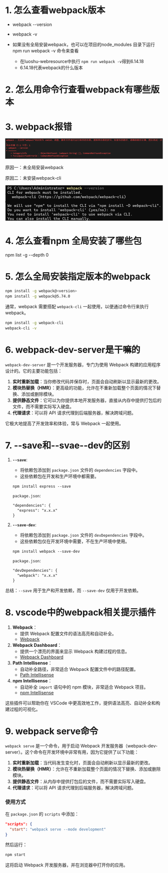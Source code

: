 # 1. 怎么查看webpack版本

- webpack --version

- webpack -v

- 如果没有全局安装webpack，也可以在项目的node_modules 目录下运行 npm run webpack -v 命令来查看
  - 在luoshu-webresource中执行 `npm run webpack -v`得到6.14.18
  - 6.14.18代表webpack的什么版本

# 2. 怎么用命令行查看webpack有哪些版本

# 3. webpack报错

![image-20240220152338626](学习过程中查找的问题.assets/image-20240220152338626.png)

原因一：未全局安装webpack

原因二：未安装webpack-cli

<img src="算法相关图片/image-20240715122122641.png" alt="image-20240715122122641" style="zoom:80%;" />

# 4. 怎么查看npm 全局安装了哪些包

npm list -g --depth 0

# 5. 怎么全局安装指定版本的webpack

```bash
npm install -g webpack@<version>
npm install -g webpack@5.74.0
```

通常，webpack 需要搭配 `webpack-cli` 一起使用，以便通过命令行来执行 webpack。

```bash
npm install -g webpack-cli
webpack-cli -v
```

# 6. webpack-dev-server是干嘛的

`webpack-dev-server` 是一个开发服务器，专门为使用 Webpack 构建的应用程序设计的。它的主要功能包括：

1. **实时重新加载**：当你修改代码并保存时，页面会自动刷新以显示最新的更改。
2. **模块热替换（HMR）**：更高级的功能，允许在不重新加载整个页面的情况下替换、添加或删除模块。
3. **提供静态文件**：它可以为你提供本地开发服务器，直接从内存中提供打包后的文件，而不需要实际写入硬盘。
4. **代理请求**：可以将 API 请求代理到后端服务器，解决跨域问题。

它极大地提高了开发效率和体验，常与 Webpack 一起使用。

# 7. --save和--svae--dev的区别

1. **`--save`**:

   - 将依赖包添加到 `package.json` 文件的 `dependencies` 字段中。
   - 这些依赖包在开发和生产环境中都需要。

   ```
   npm install express --save
   ```
   
   `package.json`:

   ```
   "dependencies": {
     "express": "x.x.x"
   }
   ```
   
2. **`--save-dev`**:

   - 将依赖包添加到 `package.json` 文件的 `devDependencies` 字段中。
   - 这些依赖包仅在开发环境中需要，不在生产环境中使用。

   ```
   npm install webpack --save-dev
   ```
   
   `package.json`:

   ```
   "devDependencies": {
     "webpack": "x.x.x"
   }
   ```

总结：`--save` 用于生产和开发依赖，而 `--save-dev` 仅用于开发依赖。

# 8. vscode中的webpack相关提示插件

1. **Webpack**：
   - 提供 Webpack 配置文件的语法高亮和自动补全。
   - [Webpack](https://marketplace.visualstudio.com/items?itemName=steoates.autoimport)
2. **Webpack Dashboard**：
   - 提供一个漂亮的界面来显示 Webpack 构建过程的信息。
   - [Webpack Dashboard](https://marketplace.visualstudio.com/items?itemName=FormidableLabs.vscode-aurora)
3. **Path Intellisense**：
   - 自动补全路径，非常适合 Webpack 配置文件中的路径配置。
   - [Path Intellisense](https://marketplace.visualstudio.com/items?itemName=christian-kohler.path-intellisense)
4. **npm Intellisense**：
   - 自动补全 `import` 语句中的 npm 模块，非常适合 Webpack 项目。
   - [npm Intellisense](https://marketplace.visualstudio.com/items?itemName=christian-kohler.npm-intellisense)

这些插件可以帮助你在 VSCode 中更高效地工作，提供语法高亮、自动补全和构建过程的可视化。

# 9. webpack serve命令

`webpack serve` 是一个命令，用于启动 Webpack 开发服务器（webpack-dev-server）。这个命令在开发环境中非常有用，因为它提供了以下功能：

1. **实时重新加载**：当代码发生变化时，页面会自动刷新以显示最新的更改。
2. **模块热替换（HMR）**：允许在不重新加载整个页面的情况下替换、添加或删除模块。
3. **提供静态文件**：从内存中提供打包后的文件，而不需要实际写入硬盘。
4. **代理请求**：可以将 API 请求代理到后端服务器，解决跨域问题。

### 使用方式

在 `package.json` 的 `scripts` 中添加：

```json
"scripts": {
  "start": "webpack serve --mode development"
}
```

然后运行：

```bash
npm start
```

这将启动 Webpack 开发服务器，并在浏览器中打开你的应用。







































